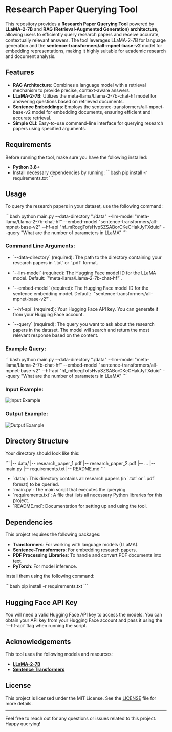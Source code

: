 
# Research Paper Querying Tool

This repository provides a **Research Paper Querying Tool** powered by **LLaMA-2-7B** and **RAG (Retrieval-Augmented Generation) architecture**, allowing users to efficiently query research papers and receive accurate, contextually relevant answers. The tool leverages LLaMA-2-7B for language generation and the **sentence-transformers/all-mpnet-base-v2** model for embedding representations, making it highly suitable for academic research and document analysis.

## Features

- **RAG Architecture**: Combines a language model with a retrieval mechanism to provide precise, context-aware answers.
- **LLaMA-2-7B**: Utilizes the meta-llama/Llama-2-7b-chat-hf model for answering questions based on retrieved documents.
- **Sentence Embeddings**: Employs the sentence-transformers/all-mpnet-base-v2 model for embedding documents, ensuring efficient and accurate retrieval.
- **Simple CLI**: Easy-to-use command-line interface for querying research papers using specified arguments.

## Requirements

Before running the tool, make sure you have the following installed:

- **Python 3.8+**
- Install necessary dependencies by running:
  \`\`\`bash
  pip install -r requirements.txt
  \`\`\`

## Usage

To query the research papers in your dataset, use the following command:

\`\`\`bash
python main.py --data-directory "./data" --llm-model "meta-llama/Llama-2-7b-chat-hf" --embed-model "sentence-transformers/all-mpnet-base-v2" --hf-api "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" --query "What are the number of parameters in LLaMA"
\`\`\`

### Command Line Arguments:

- \`--data-directory\` (required): The path to the directory containing your research papers in \`.txt\` or \`.pdf\` format.
  
- \`--llm-model\` (required): The Hugging Face model ID for the LLaMA model. Default: \`"meta-llama/Llama-2-7b-chat-hf"\`.

- \`--embed-model\` (required): The Hugging Face model ID for the sentence embedding model. Default: \`"sentence-transformers/all-mpnet-base-v2"\`.

- \`--hf-api\` (required): Your Hugging Face API key. You can generate it from your Hugging Face account.

- \`--query\` (required): The query you want to ask about the research papers in the dataset. The model will search and return the most relevant response based on the content.

### Example Query:

\`\`\`bash
python main.py --data-directory "./data" --llm-model "meta-llama/Llama-2-7b-chat-hf" --embed-model "sentence-transformers/all-mpnet-base-v2" --hf-api "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" --query "What are the number of parameters in LLaMA"
\`\`\`

### Input Example:

![Input Example](path_to_input_image)

### Output Example:

![Output Example](path_to_output_image)

## Directory Structure

Your directory should look like this:

\`\`\`
|-- data/
    |-- research_paper_1.pdf
    |-- research_paper_2.pdf
    |-- ...
|-- main.py
|-- requirements.txt
|-- README.md
\`\`\`

- \`data/\`: This directory contains all research papers (in \`.txt\` or \`.pdf\` format) to be queried.
- \`main.py\`: The main script that executes the querying.
- \`requirements.txt\`: A file that lists all necessary Python libraries for this project.
- \`README.md\`: Documentation for setting up and using the tool.

## Dependencies

This project requires the following packages:

- **Transformers**: For working with language models (LLaMA).
- **Sentence-Transformers**: For embedding research papers.
- **PDF Processing Libraries**: To handle and convert PDF documents into text.
- **PyTorch**: For model inference.

Install them using the following command:

\`\`\`bash
pip install -r requirements.txt
\`\`\`

## Hugging Face API Key

You will need a valid Hugging Face API key to access the models. You can obtain your API key from your Hugging Face account and pass it using the \`--hf-api\` flag when running the script.

## Acknowledgements

This tool uses the following models and resources:

- **[LLaMA-2-7B](https://huggingface.co/meta-llama/Llama-2-7b-chat-hf)**
- **[Sentence Transformers](https://huggingface.co/sentence-transformers/all-mpnet-base-v2)**

## License

This project is licensed under the MIT License. See the [LICENSE](LICENSE) file for more details.

---

Feel free to reach out for any questions or issues related to this project. Happy querying!
